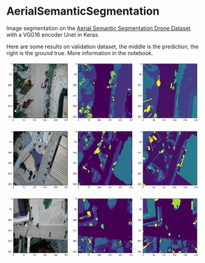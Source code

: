 # AerialSemanticSegmentation

Image segmentation on the [Aerial Semantic Segmentation Drone Dataset](https://www.kaggle.com/bulentsiyah/semantic-drone-dataset) with a VGG16 encoder Unet in Keras.

Here are some results on validation dataset, the middle is the prediction, the right is the ground true. More information in the notebook.

![example1](README.assets/example1.png)

![example2](README.assets/example2.png)

![example3](README.assets/example3.png)